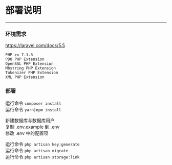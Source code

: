 # 部署说明
----
### 环境需求
<https://laravel.com/docs/5.5>  

 `PHP >= 7.1.3`  
 `PDO PHP Extension`  
 `OpenSSL PHP Extension`  
 `Mbstring PHP Extension`  
 `Tokenizer PHP Extension`  
 `XML PHP Extension`
 ### 部署
 运行命令 `composer install`  
 运行命令 `yarn|npm install`  
 
 新建数据库与数据库用户  
 复制 .env.example 到 .env  
 修改 .env 中的配置项  
 
 运行命令 `php artisan key:generate`  
 运行命令 `php artisan migrate`  
 运行命令 `php artisan storage:link`